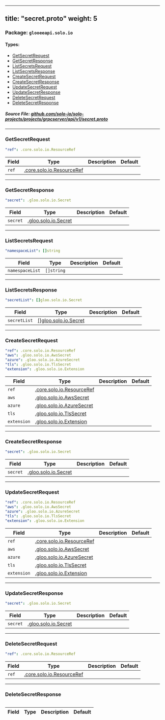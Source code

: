 
---
title: "secret.proto"
weight: 5
---

<!-- Code generated by solo-kit. DO NOT EDIT. -->


### Package: `glooeeapi.solo.io` 
#### Types:


- [GetSecretRequest](#getsecretrequest)
- [GetSecretResponse](#getsecretresponse)
- [ListSecretsRequest](#listsecretsrequest)
- [ListSecretsResponse](#listsecretsresponse)
- [CreateSecretRequest](#createsecretrequest)
- [CreateSecretResponse](#createsecretresponse)
- [UpdateSecretRequest](#updatesecretrequest)
- [UpdateSecretResponse](#updatesecretresponse)
- [DeleteSecretRequest](#deletesecretrequest)
- [DeleteSecretResponse](#deletesecretresponse)
  



##### Source File: [github.com/solo-io/solo-projects/projects/grpcserver/api/v1/secret.proto](https://github.com/solo-io/solo-projects/blob/master/projects/grpcserver/api/v1/secret.proto)





---
### GetSecretRequest



```yaml
"ref": .core.solo.io.ResourceRef

```

| Field | Type | Description | Default |
| ----- | ---- | ----------- |----------- | 
| `ref` | [.core.solo.io.ResourceRef](../../../../../../solo-kit/api/v1/ref.proto.sk#resourceref) |  |  |




---
### GetSecretResponse



```yaml
"secret": .gloo.solo.io.Secret

```

| Field | Type | Description | Default |
| ----- | ---- | ----------- |----------- | 
| `secret` | [.gloo.solo.io.Secret](../../../../../../gloo/projects/gloo/api/v1/secret.proto.sk#secret) |  |  |




---
### ListSecretsRequest



```yaml
"namespaceList": []string

```

| Field | Type | Description | Default |
| ----- | ---- | ----------- |----------- | 
| `namespaceList` | `[]string` |  |  |




---
### ListSecretsResponse



```yaml
"secretList": []gloo.solo.io.Secret

```

| Field | Type | Description | Default |
| ----- | ---- | ----------- |----------- | 
| `secretList` | [[]gloo.solo.io.Secret](../../../../../../gloo/projects/gloo/api/v1/secret.proto.sk#secret) |  |  |




---
### CreateSecretRequest



```yaml
"ref": .core.solo.io.ResourceRef
"aws": .gloo.solo.io.AwsSecret
"azure": .gloo.solo.io.AzureSecret
"tls": .gloo.solo.io.TlsSecret
"extension": .gloo.solo.io.Extension

```

| Field | Type | Description | Default |
| ----- | ---- | ----------- |----------- | 
| `ref` | [.core.solo.io.ResourceRef](../../../../../../solo-kit/api/v1/ref.proto.sk#resourceref) |  |  |
| `aws` | [.gloo.solo.io.AwsSecret](../../../../../../gloo/projects/gloo/api/v1/secret.proto.sk#awssecret) |  |  |
| `azure` | [.gloo.solo.io.AzureSecret](../../../../../../gloo/projects/gloo/api/v1/secret.proto.sk#azuresecret) |  |  |
| `tls` | [.gloo.solo.io.TlsSecret](../../../../../../gloo/projects/gloo/api/v1/secret.proto.sk#tlssecret) |  |  |
| `extension` | [.gloo.solo.io.Extension](../../../../../../gloo/projects/gloo/api/v1/extensions.proto.sk#extension) |  |  |




---
### CreateSecretResponse



```yaml
"secret": .gloo.solo.io.Secret

```

| Field | Type | Description | Default |
| ----- | ---- | ----------- |----------- | 
| `secret` | [.gloo.solo.io.Secret](../../../../../../gloo/projects/gloo/api/v1/secret.proto.sk#secret) |  |  |




---
### UpdateSecretRequest



```yaml
"ref": .core.solo.io.ResourceRef
"aws": .gloo.solo.io.AwsSecret
"azure": .gloo.solo.io.AzureSecret
"tls": .gloo.solo.io.TlsSecret
"extension": .gloo.solo.io.Extension

```

| Field | Type | Description | Default |
| ----- | ---- | ----------- |----------- | 
| `ref` | [.core.solo.io.ResourceRef](../../../../../../solo-kit/api/v1/ref.proto.sk#resourceref) |  |  |
| `aws` | [.gloo.solo.io.AwsSecret](../../../../../../gloo/projects/gloo/api/v1/secret.proto.sk#awssecret) |  |  |
| `azure` | [.gloo.solo.io.AzureSecret](../../../../../../gloo/projects/gloo/api/v1/secret.proto.sk#azuresecret) |  |  |
| `tls` | [.gloo.solo.io.TlsSecret](../../../../../../gloo/projects/gloo/api/v1/secret.proto.sk#tlssecret) |  |  |
| `extension` | [.gloo.solo.io.Extension](../../../../../../gloo/projects/gloo/api/v1/extensions.proto.sk#extension) |  |  |




---
### UpdateSecretResponse



```yaml
"secret": .gloo.solo.io.Secret

```

| Field | Type | Description | Default |
| ----- | ---- | ----------- |----------- | 
| `secret` | [.gloo.solo.io.Secret](../../../../../../gloo/projects/gloo/api/v1/secret.proto.sk#secret) |  |  |




---
### DeleteSecretRequest



```yaml
"ref": .core.solo.io.ResourceRef

```

| Field | Type | Description | Default |
| ----- | ---- | ----------- |----------- | 
| `ref` | [.core.solo.io.ResourceRef](../../../../../../solo-kit/api/v1/ref.proto.sk#resourceref) |  |  |




---
### DeleteSecretResponse



```yaml

```

| Field | Type | Description | Default |
| ----- | ---- | ----------- |----------- | 





<!-- Start of HubSpot Embed Code -->
<script type="text/javascript" id="hs-script-loader" async defer src="//js.hs-scripts.com/5130874.js"></script>
<!-- End of HubSpot Embed Code -->
